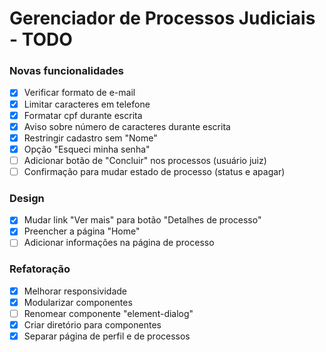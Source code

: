 # Gerenciador de Processos Judiciais - TODO

### Novas funcionalidades

- [x] Verificar formato de e-mail
- [x] Limitar caracteres em telefone
- [x] Formatar cpf durante escrita
- [x] Aviso sobre número de caracteres durante escrita
- [x] Restringir cadastro sem "Nome"
- [x] Opção "Esqueci minha senha"
- [ ] Adicionar botão de "Concluir" nos processos (usuário juiz)
- [ ] Confirmação para mudar estado de processo (status e apagar)

### Design

- [x] Mudar link "Ver mais" para botão "Detalhes de processo"
- [x] Preencher a página "Home"
- [ ] Adicionar informações na página de processo

### Refatoração

- [x] Melhorar responsividade
- [x] Modularizar componentes
- [ ] Renomear componente "element-dialog"
- [x] Criar diretório para componentes
- [x] Separar página de perfil e de processos
